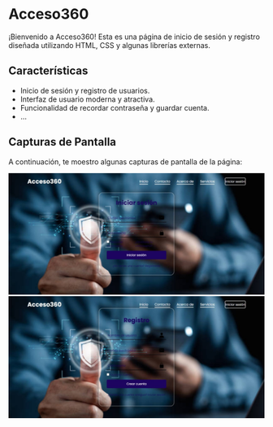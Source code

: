 # Acceso360

¡Bienvenido a Acceso360! Esta es una página de inicio de sesión y registro diseñada utilizando HTML, CSS y algunas librerías externas.

## Características

- Inicio de sesión y registro de usuarios.
- Interfaz de usuario moderna y atractiva.
- Funcionalidad de recordar contraseña y guardar cuenta.
- ...

## Capturas de Pantalla

A continuación, te moestro algunas capturas de pantalla de la página:

![inicio](imagen/acceso02.jpeg)
![Registro](imagen/acceso01.jpeg)
